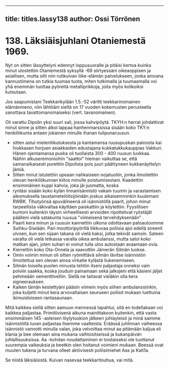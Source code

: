 
---

title: titles.lassy138
author: Ossi Törrönen
---


    
# 138. Läksiäisjuhlani Otaniemestä 1969.

Nyt on sitten lässyttelyni edennyt loppusuoralle ja pitäisi kertoa kuinka minut ulostettiin Otaniemestä syksyllä -69 
siirtyessäni oikeaoppisen ja asiallisen, mutta silti niin rutikuivan liike-elämän palvelukseen, jonka ainoana kannustimena on 
tutkia tuumaa tuota, miten tutkimalla ja tuumaamalla voi yhä enemmän tuottaa pyöreitä metalliprikkoja, joita myös 
kolikoiksi kutsutaan.

Jos saapumistani Teekkarikylään 1.5.-52 väritti teekkarinomainen elämänmeno, niin lähtöäni sieltä on 17 vuoden 
kokemusten perusteella sanottava tavattomanomaiseksi (vert. tavanomainen).

Oli varattu Dipolin yksi suuri sali, jossa kahvipöytä. TKYH:n herrat johdattivat minut sinne ja sitten alkoi lappaa 
hanhenmarssissa sisään koko TKY:n henkilökunta antaen jokainen minulle ihanan tulipunaruusun.

- sitten astui mielenliikutuksesta ja kantamansa ruusupuskan painosta kai hiukkasen horjuen asiakkaiden edustajana 
kukkatukkukauppias Vakkuri. Hänen ojentamansa puska oli tuollaista 300 - 400 ruusun luokkaa. Näihin alkuseremonioihin 
"saattoi" hieman vaikuttaa se, että samanaikaisesti purettiin Dipolista pois juuri päättyneen kukkanäyttelyn jämiä.
- Sitten minut istutettiin upeaan nahkaiseen nojatuoliin, jonka ilmoitettiin olevan henkilökunnan kiitos minulle 
poistumisestani. Kaadettiin ensimmäinen kuppi kahvia, joka jäi juomatta, koska
- ryntäsi sisään koko kylän linnanisännistö vakain tuumin ja varastamisen aikomuksella taustametelöitsijöinään joskus 
aikaisemminkin kuulemani RWBK.
Tihutyönsä apuvälineenä oli isännistöllä paarit, johon minut tarpeellista väkivaltaa käyttäen paiskattiin ja köytettiin. 
Fyysillisen kuntoni kuitenkin täysin virheellisesti arvioiden ripottelivat ryöstäjät päälleni vielä satakunta ruusua "viimeisenä 
tervehdyksenään" .
- Paarit kera minun ja ruusuin kannettiin ulkona odottavaan paloautoomme Suihku-Siwiään. Pari moottoripyörillä liikkuvaa 
poliisia ajoi edellä sireenit ulvoen, kun sen sijaan takana oli vielä kaksi, jotka tekivät samoin. Sateen varalta oli vielä 
letkassa varalla oikea ambulanssi, mutta satoi koko matkan ajan, joten suhari ei voinut tulla ulos autostaan avaamaan ovia.
- Kierrettiin koko Ota-Onnela ja saavuttiin Jämerän Silmän luokse.
- Omin voimin minun oli sitten ryömittävä silmän lävitse isännistön ilmoitettua sen olevan ainoa virkatie kylästä 
liukenemiseen.
- Silmän toisella puolen minusta tehtiin itseni paljastaja onneksi vain polviin saakka, koska jouduin painamaan sekä 
jalkojeni että käsieni jäljet pehmeään sementtivelliin. Siellä ne taitavat vieläkin olla kera signeerauksen.
- Kaiken tämän kestettyäni pääsin viimein myös siihen ambulanssiinkin, joka kuljetti minut kera arvovaltaisen seurueen 
poliisit mukaan luettuina ikimuistoiseen rantasaunaan.

Mitä kaikkea siellä sitten aamuun mennessä tapahtui, sitä en todellakaan voi kaikkea paljastaa. Primitiivisenä alkuna 
mainittakoon kuitenkin, että vasta ensimmäisen 145 -asteisen löylytuokion jälkeen juhlayleisö ja minä saimme isännistöltä 
luvan paljastaa itsemme vaatteista. Eräässä juhlinnan vaiheessa isännistö vannotti minulla valan, joka velvoittaa minut aa 
pitämään kaljua eli klania ja bee olemaan aina mukana vaihtositseissä ja kukanpäivän juhlallisuuksissa. Aa -kohdan 
noudattaminen ei toistaiseksi ole tuottanut suurempia vaikeuksia ja beetkin olen hoitanut voimieni mukaan. Beessä ovat 
muuten tukena ja turvana olleet aktiivisesti poliisimiehet Aas ja Kati1a.

Se niistä läksiäisistä. Kuivan nasevaa teekkaritouhua, vai mitä.
